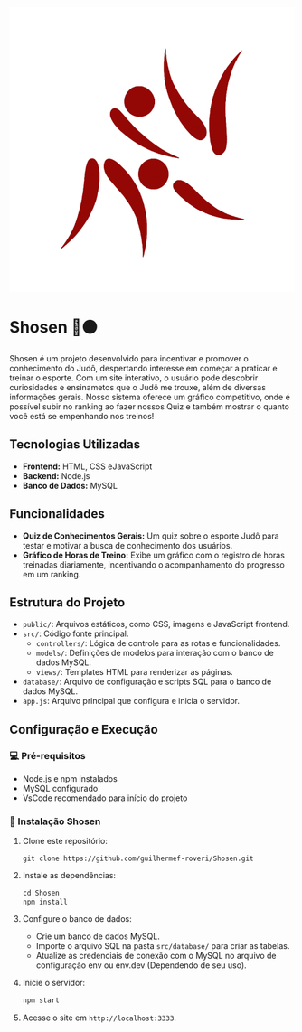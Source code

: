<img src="/public/assets/Logo.png" alt="Logo">

# Shosen 🥋⚫


Shosen é um projeto desenvolvido para incentivar e promover o conhecimento do Judô, despertando interesse em começar a praticar e treinar o esporte. Com um site interativo, o usuário pode descobrir curiosidades e ensinametos que o Judô me trouxe, além de diversas informações gerais.
Nosso sistema oferece um gráfico competitivo, onde é possível subir no ranking ao fazer nossos Quiz e também mostrar o quanto você está se empenhando nos treinos!

## Tecnologias Utilizadas

- **Frontend:** HTML, CSS eJavaScript
- **Backend:** Node.js
- **Banco de Dados:** MySQL

## Funcionalidades

- **Quiz de Conhecimentos Gerais:** Um quiz sobre o esporte Judô para testar e motivar a busca de conhecimento dos usuários.
- **Gráfico de Horas de Treino:** Exibe um gráfico com o registro de horas treinadas diariamente, incentivando o acompanhamento do progresso em um ranking.

## Estrutura do Projeto

- `public/`: Arquivos estáticos, como CSS, imagens e JavaScript frontend.
- `src/`: Código fonte principal.
  - `controllers/`: Lógica de controle para as rotas e funcionalidades.
  - `models/`: Definições de modelos para interação com o banco de dados MySQL.
  - `views/`: Templates HTML para renderizar as páginas.
- `database/`: Arquivo de configuração e scripts SQL para o banco de dados MySQL.
- `app.js`: Arquivo principal que configura e inicia o servidor.

## Configuração e Execução

### 💻 Pré-requisitos

- Node.js e npm instalados
- MySQL configurado
- VsCode recomendado para início do projeto

### 🚀 Instalação Shosen

1. Clone este repositório:
   ```GitBash ou CMD
   git clone https://github.com/guilhermef-roveri/Shosen.git
   ```

2. Instale as dependências:
   ```GitBash ou CMD
   cd Shosen
   npm install
   ```

3. Configure o banco de dados:
   - Crie um banco de dados MySQL.
   - Importe o arquivo SQL na pasta `src/database/` para criar as tabelas.
   - Atualize as credenciais de conexão com o MySQL no arquivo de configuração env ou env.dev (Dependendo de seu uso).

4. Inicie o servidor:
   ```bash
   npm start
   ```

5. Acesse o site em `http://localhost:3333`.
